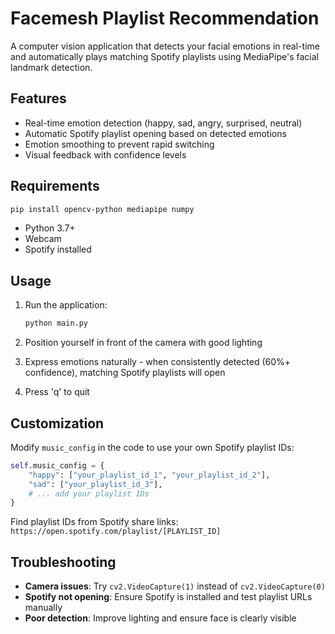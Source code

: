 # Facemesh Playlist Recommendation

A computer vision application that detects your facial emotions in real-time and automatically plays matching Spotify playlists using MediaPipe's facial landmark detection.

## Features

- Real-time emotion detection (happy, sad, angry, surprised, neutral)
- Automatic Spotify playlist opening based on detected emotions
- Emotion smoothing to prevent rapid switching
- Visual feedback with confidence levels

## Requirements

```bash
pip install opencv-python mediapipe numpy
```

- Python 3.7+
- Webcam
- Spotify installed

## Usage

1. Run the application:
   ```bash
   python main.py
   ```

2. Position yourself in front of the camera with good lighting

3. Express emotions naturally - when consistently detected (60%+ confidence), matching Spotify playlists will open

4. Press 'q' to quit

## Customization

Modify `music_config` in the code to use your own Spotify playlist IDs:

```python
self.music_config = {
    "happy": ["your_playlist_id_1", "your_playlist_id_2"],
    "sad": ["your_playlist_id_3"],
    # ... add your playlist IDs
}
```

Find playlist IDs from Spotify share links: `https://open.spotify.com/playlist/[PLAYLIST_ID]`

## Troubleshooting

- **Camera issues**: Try `cv2.VideoCapture(1)` instead of `cv2.VideoCapture(0)`
- **Spotify not opening**: Ensure Spotify is installed and test playlist URLs manually
- **Poor detection**: Improve lighting and ensure face is clearly visible
